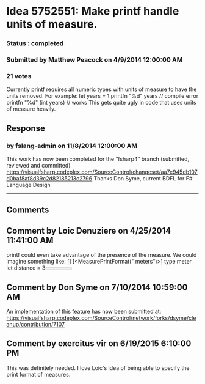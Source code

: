# Idea 5752551: Make printf handle units of measure. #

### Status : completed

### Submitted by Matthew Peacock on 4/9/2014 12:00:00 AM

### 21 votes

Currently printf requires all numeric types with units of measure to have the units removed. For example:
let years = 1<year>
printfn "%d" years // compile error
printfn "%d" (int years) // works
This gets quite ugly in code that uses units of measure heavily.



## Response 
### by fslang-admin on 11/8/2014 12:00:00 AM

This work has now been completed for the “fsharp4” branch (submitted, reviewed and committed)
https://visualfsharp.codeplex.com/SourceControl/changeset/aa7e945db107d0baf8af8d39c2d82185213c2796
Thanks
Don Syme, current BDFL for F# Language Design

------------------------
## Comments


## Comment by Loic Denuziere on 4/25/2014 11:41:00 AM
printf could even take advantage of the presence of the measure. We could imagine something like:
[<Measure>]
[<MeasurePrintFormat(" meters")>]
type meter
let distance = 3<meter>
printfn "The distance is %d" distance // Prints: The distance is 3 meters


## Comment by Don Syme on 7/10/2014 10:59:00 AM
An implementation of this feature has now been submitted at: https://visualfsharp.codeplex.com/SourceControl/network/forks/dsyme/cleanup/contribution/7107


## Comment by exercitus vir on 6/19/2015 6:10:00 PM
This was definitely needed. I love Loic's idea of being able to specify the print format of measures.

